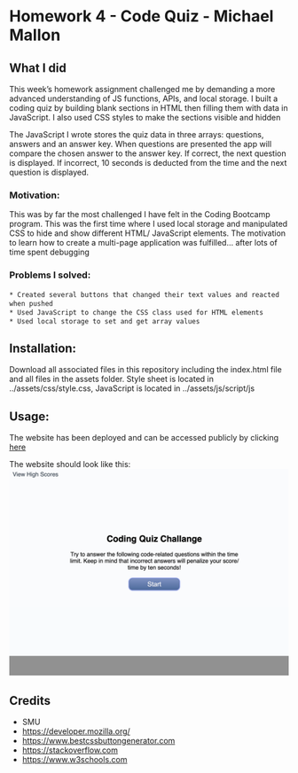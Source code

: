 # Homework 4 - Code Quiz - Michael Mallon

## What I did
This week’s homework assignment challenged me by demanding a more advanced understanding of JS functions, APIs, and local storage. I built a coding quiz by building blank sections in HTML then filling them with data in JavaScript. I also used CSS styles to make the sections visible and hidden

The JavaScript I wrote stores the quiz data in three arrays: questions, answers and an answer key. When questions are presented the app will compare the chosen answer to the answer key. If correct, the next question is displayed. If incorrect, 10 seconds is deducted from the time and the next question is displayed. 

### Motivation:
This was by far the most challenged I have felt in the Coding Bootcamp program. This was the first time where I used local storage and manipulated CSS to hide and show different HTML/ JavaScript elements. The motivation to learn how to create a multi-page application was fulfilled… after lots of time spent debugging

### Problems I solved:
    * Created several buttons that changed their text values and reacted when pushed
    * Used JavaScript to change the CSS class used for HTML elements
    * Used local storage to set and get array values
    
## Installation:
Download all associated files in this repository including the index.html file and all files in the assets folder. Style sheet is located in ../assets/css/style.css, JavaScript is located in ../assets/js/script/js

## Usage:
The website has been deployed and can be accessed publicly by clicking [here](https://main.d2kyqxd7lr4f7h.amplifyapp.com/)

The website should look like this:
![Website Screen Shot](./assets/quiz.jpg)

## Credits
- SMU
- https://developer.mozilla.org/
- https://www.bestcssbuttongenerator.com
- https://stackoverflow.com
- https://www.w3schools.com

